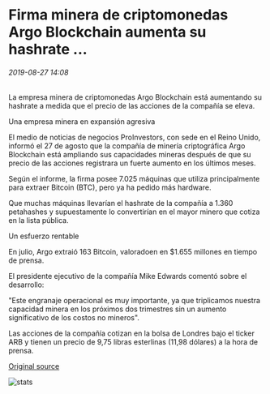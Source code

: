 # Firma minera de criptomonedas Argo Blockchain aumenta su hashrate ...

###### 2019-08-27 14:08

La empresa minera de criptomonedas Argo Blockchain está aumentando su hashrate a medida que el precio de las acciones de la compañía se eleva.

Una empresa minera en expansión agresiva

El medio de noticias de negocios ProInvestors, con sede en el Reino Unido, informó el 27 de agosto que la compañía de minería criptográfica Argo Blockchain está ampliando sus capacidades mineras después de que su precio de las acciones registrara un fuerte aumento en los últimos meses.

Según el informe, la firma posee 7.025 máquinas que utiliza principalmente para extraer Bitcoin (BTC), pero ya ha pedido más hardware.

Que muchas máquinas llevarían el hashrate de la compañía a 1.360 petahashes y supuestamente lo convertirían en el mayor minero que cotiza en la lista pública.

Un esfuerzo rentable

En julio, Argo extraió 163 Bitcoin, valoradoen en $1.655 millones en tiempo de prensa.

El presidente ejecutivo de la compañía Mike Edwards comentó sobre el desarrollo:

"Este engranaje operacional es muy importante, ya que triplicamos nuestra capacidad minera en los próximos dos trimestres sin un aumento significativo de los costos no mineros".

Las acciones de la compañía cotizan en la bolsa de Londres bajo el ticker ARB y tienen un precio de 9,75 libras esterlinas (11,98 dólares) a la hora de prensa.

[Original source](https://cointelegraph.com/news/cryptocurrency-mining-firm-argo-blockchain-increases-its-hashrate)

![stats](https://c.statcounter.com/11760860/0/a89fa40b/1/ "stats")
